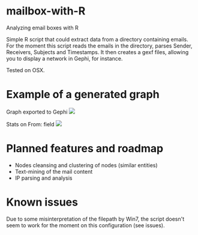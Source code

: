 # mailbox-with-R
Analyzing email boxes with R

Simple R script that could extract data from a directory containing emails.
For the moment this script reads the emails in the directory, parses Sender, Receivers, Subjects and Timestamps.
It then creates a gexf files, allowing you to display a network in Gephi, for instance.

Tested on OSX.

# Example of a generated graph

Graph exported to Gephi
![](https://framapic.org/1GuGVF6DD7Gw/3ObZ5oMeD2Eb)

Stats on From: field
![](https://framapic.org/3xlIo9Faqpgz/Vl7xc3pidkpF)

# Planned features and roadmap

- Nodes cleansing and clustering of nodes (similar entities)
- Text-mining of the mail content
- IP parsing and analysis

# Known issues

Due to some misinterpretation of the filepath by Win7, the script doesn't seem to work for the moment on this configuration (see issues).



